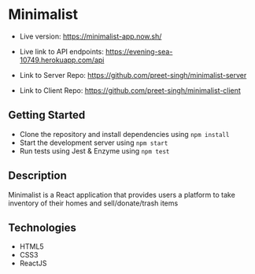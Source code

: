 # Minimalist
* Live version: https://minimalist-app.now.sh/
* Live link to API endpoints: https://evening-sea-10749.herokuapp.com/api

* Link to Server Repo: https://github.com/preet-singh/minimalist-server
* Link to Client Repo: https://github.com/preet-singh/minimalist-client


  
## Getting Started
* Clone the repository and install dependencies using ```npm install```
* Start the development server using ```npm start```
* Run tests using Jest & Enzyme using ```npm test```
  
  
## Description
Minimalist is a React application that provides users a platform to take inventory of their homes and sell/donate/trash items


## Technologies
* HTML5
* CSS3
* ReactJS

